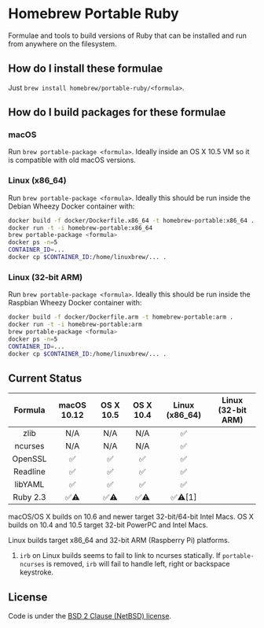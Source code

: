 # Homebrew Portable Ruby

Formulae and tools to build versions of Ruby that can be installed and run from anywhere on the filesystem.

## How do I install these formulae

Just `brew install homebrew/portable-ruby/<formula>`.

## How do I build packages for these formulae

### macOS

Run `brew portable-package <formula>`. Ideally inside an OS X 10.5 VM so it is compatible with old macOS versions.

### Linux (x86_64)

Run `brew portable-package <formula>`. Ideally this should be run inside the Debian Wheezy Docker container with:

```bash
docker build -f docker/Dockerfile.x86_64 -t homebrew-portable:x86_64 .
docker run -t -i homebrew-portable:x86_64
brew portable-package <formula>
docker ps -n=5
CONTAINER_ID=...
docker cp $CONTAINER_ID:/home/linuxbrew/... .
```

### Linux (32-bit ARM)

Run `brew portable-package <formula>`. Ideally this should be run inside the Raspbian Wheezy Docker container with:

```bash
docker build -f docker/Dockerfile.arm -t homebrew-portable:arm .
docker run -t -i homebrew-portable:arm
brew portable-package <formula>
docker ps -n=5
CONTAINER_ID=...
docker cp $CONTAINER_ID:/home/linuxbrew/... .
```

## Current Status

| Formula | macOS 10.12 | OS X 10.5 | OS X 10.4 | Linux (x86_64) | Linux (32-bit ARM) |
| :-: | :-: | :-: | :-: | :-: | :-: |
| zlib | N/A | N/A | N/A | :white_check_mark: | |
| ncurses | N/A | N/A | N/A | :white_check_mark: | |
| OpenSSL | :white_check_mark: | :white_check_mark: | :white_check_mark: | :white_check_mark: | |
| Readline | :white_check_mark: | :white_check_mark: | :white_check_mark: | :white_check_mark: | |
| libYAML | :white_check_mark: | :white_check_mark: | :white_check_mark: | :white_check_mark: | |
| Ruby 2.3 | :white_check_mark::warning: | :white_check_mark::warning: | :white_check_mark::warning: | :white_check_mark::warning:[1] | |

macOS/OS X builds on 10.6 and newer target 32-bit/64-bit Intel Macs. OS X builds on 10.4 and 10.5 target 32-bit PowerPC and Intel Macs.

Linux builds target x86_64 and 32-bit ARM (Raspberry Pi) platforms.

1. `irb` on Linux builds seems to fail to link to ncurses statically. If `portable-ncurses` is removed, `irb` will fail to handle left, right or backspace keystroke.

## License

Code is under the [BSD 2 Clause (NetBSD) license](https://github.com/Homebrew/homebrew-portable-ruby/blob/master/LICENSE.txt).
